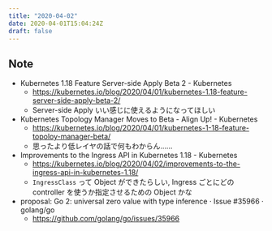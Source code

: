 ```yaml
---
title: "2020-04-02"
date: 2020-04-01T15:04:24Z
draft: false
---
```


## Note

* Kubernetes 1.18 Feature Server-side Apply Beta 2 - Kubernetes
  * https://kubernetes.io/blog/2020/04/01/kubernetes-1.18-feature-server-side-apply-beta-2/
  * Server-side Apply いい感じに使えるようになってほしい
* Kubernetes Topology Manager Moves to Beta - Align Up! - Kubernetes
  * https://kubernetes.io/blog/2020/04/01/kubernetes-1-18-feature-topoloy-manager-beta/
  * 思ったより低レイヤの話で何もわからん……
* Improvements to the Ingress API in Kubernetes 1.18 - Kubernetes
  * https://kubernetes.io/blog/2020/04/02/improvements-to-the-ingress-api-in-kubernetes-1.18/
  * `IngressClass` って Object ができたらしい, Ingress ごとにどの controller を使うか指定させるための Object かな
* proposal: Go 2: universal zero value with type inference · Issue #35966 · golang/go
  * https://github.com/golang/go/issues/35966
